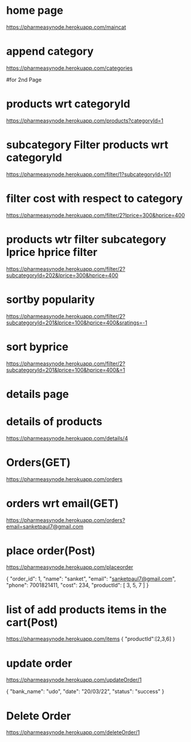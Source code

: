 
#  home page



 https://pharmeasynode.herokuapp.com/maincat

 # append category
https://pharmeasynode.herokuapp.com/categories

#for 2nd Page

# products wrt categoryId
https://pharmeasynode.herokuapp.com/products?categoryId=1

# subcategory Filter products wrt categoryId 
https://pharmeasynode.herokuapp.com/filter/1?subcategoryId=101

# filter cost with respect to category

https://pharmeasynode.herokuapp.com/filter/2?lprice=300&hprice=400

# products wtr filter subcategory lprice hprice filter

https://pharmeasynode.herokuapp.com/filter/2?subcategoryId=202&lprice=300&hprice=400

 # sortby popularity
 https://pharmeasynode.herokuapp.com/filter/2?subcategoryId=201&lprice=100&hprice=400&sratings=-1

# sort byprice
https://pharmeasynode.herokuapp.com/filter/2?subcategoryId=201&lprice=100&hprice=400&=1

# details page

# details of products
https://pharmeasynode.herokuapp.com/details/4

# Orders(GET)
https://pharmeasynode.herokuapp.com/orders
# orders wrt email(GET)
https://pharmeasynode.herokuapp.com/orders?email=sanketpaul7@gmail.com


# place order(Post)
https://pharmeasynode.herokuapp.com/placeorder

{
        "order_id": 1,
        "name": "sanket",
        "email": "sanketpaul7@gmail.com",
        "phone": 7001821411,
        "cost": 234,
        "productId": [
            3,
            5,
            7
        ]
    }
# list of add products items in the cart(Post)
https://pharmeasynode.herokuapp.com/items
{
    "productId":[2,3,6]
}
# update order
https://pharmeasynode.herokuapp.com/updateOrder/1

{
    "bank_name": "udo",
    "date": "20/03/22",
    "status": "success"
}

# Delete Order

https://pharmeasynode.herokuapp.com/deleteOrder/1

